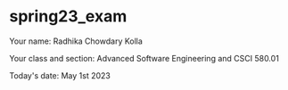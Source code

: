 # spring23_exam
<p>
Your name: Radhika Chowdary Kolla
 </p><p>
Your class and section: Advanced Software Engineering and CSCI 580.01
 </p><p>
Today's date: May 1st 2023
 </p><p>
